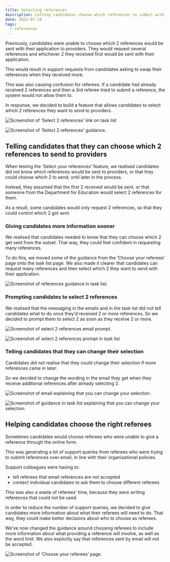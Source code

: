 ```yaml
---
title: Selecting references
description: Letting candidates choose which references to submit with their application
date: 2021-07-19
tags:
  - references
---
```


Previously, candidates were unable to choose which 2 references would be sent with their application to providers. They would request several references and whichever 2 they received first would be sent with their application.

This would result in support requests from candidates asking to swap their references when they received more.

This was also causing confusion for referees. If a candidate had already received 2 references and then a 3rd referee tried to submit a reference, the system would not allow them to.

In response, we decided to build a feature that allows candidates to select which 2 references they want to send to providers.

![Screenshot of ‘Select 2 references’ link on task list](select-2-references-link.png "‘Select 2 references’ link on task list")

![Screenshot of ‘Select 2 references’ guidance.](select-2-references-section.png "Selecting references section")

## Telling candidates that they can choose which 2 references to send to providers

When testing the ‘Select your references’ feature, we realised candidates did not know which references would be sent to providers, or that they could choose which 2 to send, until later in the process.

Instead, they assumed that the first 2 received would be sent, or that someone from the Department for Education would select 2 references for them.

As a result, some candidates would only request 2 references, so that they could control which 2 got sent.

### Giving candidates more information sooner

We realised that candidates needed to know that they can choose which 2 get sent from the outset. That way, they could feel confident in requesting many references.

To do this, we moved some of the guidance from the ‘Choose your referees’ page onto the task list page. We also made it clearer that candidates can request many references and then select which 2 they want to send with their application.

![Screenshot of references guidance in task list.](references-guidance-task-list.png "References guidance in task list")

### Prompting candidates to select 2 references

We realised that the messaging in the emails and in the task list did not tell candidates what to do once they'd received 2 or more references. So we decided to prompt them to select 2 as soon as they receive 2 or more.

![Screenshot of select 2 references email prompt.](select-2-prompt-email.png "Select 2 references email prompt")

![Screenshot of select 2 references prompt in task list](select-2-prompt-task-list.png "Select 2 references prompt in task list")

### Telling candidates that they can change their selection

Candidates did not realise that they could change their selection if more references came in later.

So we decided to change the wording in the email they get when they receive additional references after already selecting 2.

![Screenshot of email explaining that you can change your selection.](you-can-change-selection-email.png "Email explaining that you can change your selection")

![Screenshot of guidance in task list explaining that you can change your selection.](you-can-change-selection-task-list-2.png "Guidance in task list explaining that you can change your selection")

## Helping candidates choose the right referees

Sometimes candidates would choose referees who were unable to give a reference through the online form.

This was generating a lot of support queries from referees who were trying to submit references over email, in line with their organisational policies.

Support colleagues were having to:

- tell referees that email references are not accepted
- contact individual candidates to ask them to choose different referees

This was also a waste of referees’ time, because they were writing references that could not be used.

In order to reduce the number of support queries, we decided to give candidates more information about what their referees will need to do. That way, they could make better decisions about who to choose as referees.

We’ve now changed the guidance around choosing referees to include more information about what providing a reference will involve, as well as the word limit. We also explicitly say that references sent by email will not be accepted.

![Screenshot of ‘Choose your referees’ page.](choose-your-referees-page.png "‘Choose your referees’ page")
